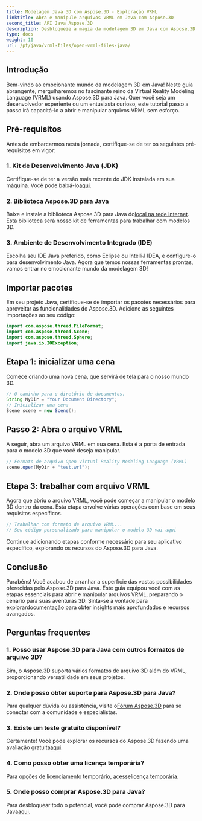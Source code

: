 ```yaml
---
title: Modelagem Java 3D com Aspose.3D - Exploração VRML
linktitle: Abra e manipule arquivos VRML em Java com Aspose.3D
second_title: API Java Aspose.3D
description: Desbloqueie a magia da modelagem 3D em Java com Aspose.3D. Abra e manipule arquivos VRML perfeitamente. Mergulhe em um mundo de possibilidades ilimitadas!
type: docs
weight: 10
url: /pt/java/vrml-files/open-vrml-files-java/
---
```

## Introdução
Bem-vindo ao emocionante mundo da modelagem 3D em Java! Neste guia abrangente, mergulharemos no fascinante reino da Virtual Reality Modeling Language (VRML) usando Aspose.3D para Java. Quer você seja um desenvolvedor experiente ou um entusiasta curioso, este tutorial passo a passo irá capacitá-lo a abrir e manipular arquivos VRML sem esforço.
## Pré-requisitos
Antes de embarcarmos nesta jornada, certifique-se de ter os seguintes pré-requisitos em vigor:
### 1. Kit de Desenvolvimento Java (JDK)
 Certifique-se de ter a versão mais recente do JDK instalada em sua máquina. Você pode baixá-lo[aqui](https://www.oracle.com/java/technologies/javase-downloads.html).
### 2. Biblioteca Aspose.3D para Java
Baixe e instale a biblioteca Aspose.3D para Java do[local na rede Internet](https://releases.aspose.com/3d/java/). Esta biblioteca será nosso kit de ferramentas para trabalhar com modelos 3D.
### 3. Ambiente de Desenvolvimento Integrado (IDE)
Escolha seu IDE Java preferido, como Eclipse ou IntelliJ IDEA, e configure-o para desenvolvimento Java.
Agora que temos nossas ferramentas prontas, vamos entrar no emocionante mundo da modelagem 3D!
## Importar pacotes
Em seu projeto Java, certifique-se de importar os pacotes necessários para aproveitar as funcionalidades do Aspose.3D. Adicione as seguintes importações ao seu código:
```java
import com.aspose.threed.FileFormat;
import com.aspose.threed.Scene;
import com.aspose.threed.Sphere;
import java.io.IOException;
```
## Etapa 1: inicializar uma cena
Comece criando uma nova cena, que servirá de tela para o nosso mundo 3D.
```java
// O caminho para o diretório de documentos.
String MyDir = "Your Document Directory";
// Inicializar uma cena
Scene scene = new Scene();
```
## Passo 2: Abra o arquivo VRML
A seguir, abra um arquivo VRML em sua cena. Esta é a porta de entrada para o modelo 3D que você deseja manipular.
```java
// Formato de arquivo Open Virtual Reality Modeling Language (VRML)
scene.open(MyDir + "test.wrl");
```
## Etapa 3: trabalhar com arquivo VRML
Agora que abriu o arquivo VRML, você pode começar a manipular o modelo 3D dentro da cena. Esta etapa envolve várias operações com base em seus requisitos específicos.
```java
// Trabalhar com formato de arquivo VRML...
// Seu código personalizado para manipular o modelo 3D vai aqui
```
Continue adicionando etapas conforme necessário para seu aplicativo específico, explorando os recursos do Aspose.3D para Java.
## Conclusão
Parabéns! Você acabou de arranhar a superfície das vastas possibilidades oferecidas pelo Aspose.3D para Java. Este guia equipou você com as etapas essenciais para abrir e manipular arquivos VRML, preparando o cenário para suas aventuras 3D.
 Sinta-se à vontade para explorar[documentação](https://reference.aspose.com/3d/java/) para obter insights mais aprofundados e recursos avançados.
## Perguntas frequentes
### 1. Posso usar Aspose.3D para Java com outros formatos de arquivo 3D?
Sim, o Aspose.3D suporta vários formatos de arquivo 3D além do VRML, proporcionando versatilidade em seus projetos.
### 2. Onde posso obter suporte para Aspose.3D para Java?
 Para qualquer dúvida ou assistência, visite o[Fórum Aspose.3D](https://forum.aspose.com/c/3d/18) para se conectar com a comunidade e especialistas.
### 3. Existe um teste gratuito disponível?
 Certamente! Você pode explorar os recursos do Aspose.3D fazendo uma avaliação gratuita[aqui](https://releases.aspose.com/).
### 4. Como posso obter uma licença temporária?
 Para opções de licenciamento temporário, acesse[licença temporária](https://purchase.aspose.com/temporary-license/).
### 5. Onde posso comprar Aspose.3D para Java?
 Para desbloquear todo o potencial, você pode comprar Aspose.3D para Java[aqui](https://purchase.aspose.com/buy).